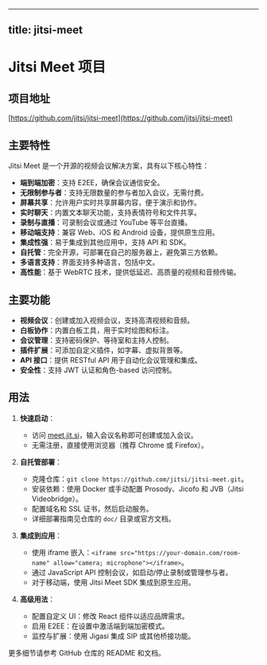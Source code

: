 
---
title: jitsi-meet
---

# Jitsi Meet 项目

## 项目地址
[https://github.com/jitsi/jitsi-meet](https://github.com/jitsi/jitsi-meet)

## 主要特性
Jitsi Meet 是一个开源的视频会议解决方案，具有以下核心特性：
- **端到端加密**：支持 E2EE，确保会议通信安全。
- **无限制参与者**：支持无限数量的参与者加入会议，无需付费。
- **屏幕共享**：允许用户实时共享屏幕内容，便于演示和协作。
- **实时聊天**：内置文本聊天功能，支持表情符号和文件共享。
- **录制与直播**：可录制会议或通过 YouTube 等平台直播。
- **移动端支持**：兼容 Web、iOS 和 Android 设备，提供原生应用。
- **集成性强**：易于集成到其他应用中，支持 API 和 SDK。
- **自托管**：完全开源，可部署在自己的服务器上，避免第三方依赖。
- **多语言支持**：界面支持多种语言，包括中文。
- **高性能**：基于 WebRTC 技术，提供低延迟、高质量的视频和音频传输。

## 主要功能
- **视频会议**：创建或加入视频会议，支持高清视频和音频。
- **白板协作**：内置白板工具，用于实时绘图和标注。
- **会议管理**：支持密码保护、等待室和主持人控制。
- **插件扩展**：可添加自定义插件，如字幕、虚拟背景等。
- **API 接口**：提供 RESTful API 用于自动化会议管理和集成。
- **安全性**：支持 JWT 认证和角色-based 访问控制。

## 用法
1. **快速启动**：
   - 访问 [meet.jit.si](https://meet.jit.si)，输入会议名称即可创建或加入会议。
   - 无需注册，直接使用浏览器（推荐 Chrome 或 Firefox）。

2. **自托管部署**：
   - 克隆仓库：`git clone https://github.com/jitsi/jitsi-meet.git`。
   - 安装依赖：使用 Docker 或手动配置 Prosody、Jicofo 和 JVB（Jitsi Videobridge）。
   - 配置域名和 SSL 证书，然后启动服务。
   - 详细部署指南见仓库的 `doc/` 目录或官方文档。

3. **集成到应用**：
   - 使用 iframe 嵌入：`<iframe src="https://your-domain.com/room-name" allow="camera; microphone"></iframe>`。
   - 通过 JavaScript API 控制会议，如启动/停止录制或管理参与者。
   - 对于移动端，使用 Jitsi Meet SDK 集成到原生应用。

4. **高级用法**：
   - 配置自定义 UI：修改 React 组件以适应品牌需求。
   - 启用 E2EE：在设置中激活端到端加密模式。
   - 监控与扩展：使用 Jigasi 集成 SIP 或其他桥接功能。

更多细节请参考 GitHub 仓库的 README 和文档。